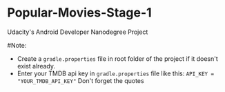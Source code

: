 # Popular-Movies-Stage-1
Udacity's Android Developer Nanodegree Project

#Note: 
- Create a `gradle.properties` file in root folder of the project if it doesn't exist already.
- Enter your TMDB api key in `gradle.properties` file like this: `API_KEY = 
"YOUR_TMDB_API_KEY"` Don't forget the quotes
